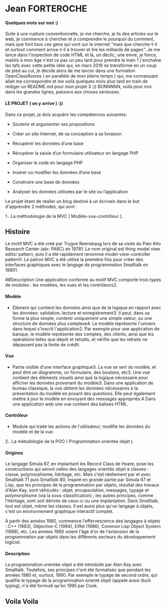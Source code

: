 # Jean FORTEROCHE #
                       
    
    
#### Quelques mots sur moi :) ####

                   
Suite à une rupture conventionnelle, 
je me cherche, je lis des articles sur le web, 
je commence à chercher et à comprendre le pourquoi du comment, 
mais que font tous ces gens qui vont sur le internet 
"mais que cherche-t-il et surtout comment arrive-t-il 
à trouver et lire les milliards de pages". 
Je me lance dans l'inspection de code HTML et là, 
un déclic, une envie, je fonce,
maiiiiis à mon âge n'est ce pas un peu tard pour prendre le train ? 
j'enchaîne les tafs avec cette petite idée qui, en mars 2018 
se transforme en un coup de pied au cul, 
je décide alors de me lancer dans une formation OpenClassRooms 
( en parallèle de mon pleins temps ) qui, 
me connaissant allait me correspondre et me voilà quelques mois plus tard 
en train de rédiger un README.md pour mon projet 3 :))
 BONNNNN, voilà pour moi dans les grandes lignes, 
 passons aux choses sérieuses.
 
 
 
 #### LE PROJET ( on y arrive )  :))  ####
Dans ce projet, je dois acquérir les compétences suivantes:

* Soutenir et argumenter ses propositions

* Créer un site Internet, de sa conception à sa livraison

* Récupérer les données d’une base

* Récupérer la saisie d’un formulaire utilisateur en langage PHP

* Organiser le code en langage PHP

* Insérer ou modifier les données d’une base

* Construire une base de données

* Analyser les données utilisées par le site ou l’application


Le projet étant de réalier un blog destiné à un écrivain dans le but d'apprendre 2 méthodes, qui sont :

1.. La méthodologie de la MVC ( Modèle-vue-contrôleur ).


## Histoire ##
Le motif MVC a été créé par Trygve Reenskaug lors de sa visite du Palo Alto Research Center (abr. PARC) en 19781. Le nom original est thing model view editor pattern, puis il a été rapidement renommé model-view-controller pattern1. Le patron MVC a été utilisé la première fois pour créer des interfaces graphiques avec le langage de programmation Smalltalk en 19801.

##Description
Une application conforme au motif MVC comporte trois types de modules : les modèles, les vues et les contrôleurs2.

#### Modèle ####

* Élément qui contient les données ainsi que de la logique en rapport avec les données: validation, lecture et enregistrement3. Il peut, dans sa forme la plus simple, contenir uniquement une simple valeur, ou une structure de données plus complexe4. Le modèle représente l'univers dans lequel s'inscrit l'application2. Par exemple pour une application de banque, le modèle représente des comptes, des clients, ainsi que les opérations telles que dépôt et retraits, et vérifie que les retraits ne dépassent pas la limite de crédit.

#### Vue  ####
* Partie visible d'une interface graphique3. La vue se sert du modèle, et peut être un diagramme, un formulaire, des boutons, etc3. Une vue contient des éléments visuels ainsi que la logique nécessaire pour afficher les données provenant du modèle3. Dans une application de bureau classique, la vue obtient les données nécessaires à la présentation du modèle en posant des questions. Elle peut également mettre à jour le modèle en envoyant des messages appropriés.4 Dans une application web une vue contient des balises HTML.

#### Contrôleur ####
* Module qui traite les actions de l'utilisateur, modifie les données du modèle et de la vue.

2.. La métodologie de la POO ( Programmation orientée objet ).

#### Origines ####
Le langage Simula 67, en implantant les Record Class de Hoare, pose les constructions qui seront celles des langages orientés objet à classes : classe, polymorphisme, héritage, etc. Mais c'est réellement par et avec Smalltalk 71 puis Smalltalk 80, inspiré en grande partie par Simula 67 et Lisp, que les principes de la programmation par objets, résultat des travaux d'Alan Kay, sont véhiculés : objet, encapsulation, messages, typage et polymorphisme (via la sous-classification) ; les autres principes, comme l'héritage, sont soit dérivés de ceux-ci ou une implantation. Dans Smalltalk, tout est objet, même les classes. Il est aussi plus qu'un langage à objets, c'est un environnement graphique interactif complet.

À partir des années 1980, commence l'effervescence des langages à objets : C++ (1983), Objective-C (1984), Eiffel (1986), Common Lisp Object System (1988), etc. Les années 1990 voient l'âge d'or de l'extension de la programmation par objets dans les différents secteurs du développement logiciel.

#### Description ####

La programmation orientée objet a été introduite par Alan Kay avec Smalltalk. Toutefois, ses principes n'ont été formalisés que pendant les années 1980 et, surtout, 1990. Par exemple le typage de second ordre, qui qualifie le typage de la programmation orienté objet (appelé aussi duck typing), n'a été formulé qu'en 1995 par Cook.

## Voila Voila ##



